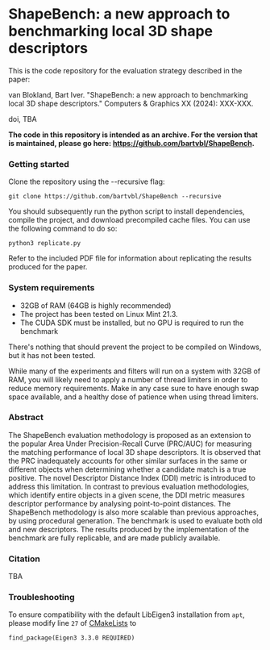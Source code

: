 # ShapeBench: a new approach to benchmarking local 3D shape descriptors

This is the code repository for the evaluation strategy described in the paper:

van Blokland, Bart Iver. "ShapeBench: a new approach to benchmarking local 3D shape descriptors." Computers & Graphics XX (2024): XXX-XXX.

doi, TBA

**The code in this repository is intended as an archive. For the version that is maintained, please go here: https://github.com/bartvbl/ShapeBench.**

### Getting started

Clone the repository using the --recursive flag:
```
git clone https://github.com/bartvbl/ShapeBench --recursive
```
You should subsequently run the python script to install dependencies, compile the project, and download precompiled cache files. You can use the following command to do so:
```
python3 replicate.py
```
Refer to the included PDF file for information about replicating the results produced for the paper.

### System requirements
* 32GB of RAM (64GB is highly recommended)
* The project has been tested on Linux Mint 21.3.
* The CUDA SDK must be installed, but no GPU is required to run the benchmark

There's nothing that should prevent the project to be compiled on Windows, but it has not been tested.

While many of the experiments and filters will run on a system with 32GB of RAM, you will likely need to apply a number of thread limiters in order to reduce memory requirements. Make in any case sure to have enough swap space available, and a healthy dose of patience when using thread limiters.

### Abstract

The ShapeBench evaluation methodology is proposed as an extension to the popular Area Under Precision-Recall Curve (PRC/AUC) for measuring the matching performance of local 3D shape descriptors. It is observed that the PRC inadequately accounts for other similar surfaces in the same or different objects when determining whether a candidate match is a true positive. The novel Descriptor Distance Index (DDI) metric is introduced to address this limitation. In contrast to previous evaluation methodologies, which identify entire objects in a given scene, the DDI metric measures descriptor performance by analysing point-to-point distances. The ShapeBench methodology is also more scalable than previous approaches, by using procedural generation. The benchmark is used to evaluate both old and new descriptors. The results produced by the implementation of the benchmark are fully replicable, and are made publicly available.

### Citation

TBA

### Troubleshooting
To ensure compatibility with the default LibEigen3 installation from `apt`, please modify line `27` of [CMakeLists](https://github.com/bartvbl/ShapeBench-Replication-Archive/blob/main/CMakeLists.txt) to
```
find_package(Eigen3 3.3.0 REQUIRED)
```
